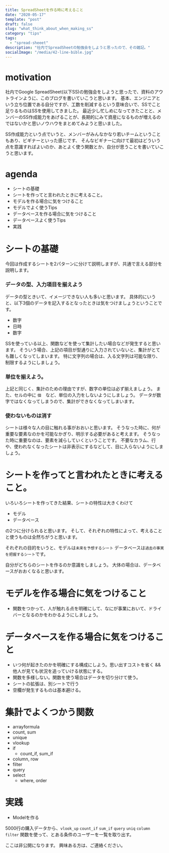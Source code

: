 ```yaml
---
title: SpreadSheetを作る時に考えること
date: "2020-05-17"
template: "post"
draft: false
slug: "what_think_about_when_making_ss"
category: "tips"
tags:
  - "spread-sheeet"
description: "社内でSpreadSheetの勉強会をしようと思ったので、その雑記。"
socialImage: "/media/42-line-bible.jpg"
---
```


# motivation
社内でGoogle SpreadSheet(以下SS)の勉強会をしようと思ったで、資料のアウトラインように、このブログを書いていこうと思います。
基本、エンジニアという立ち位置である自分ですが、工数を削減するという意味合いで、SSでこと足りるものはSSを使用してきました。
最近少し忙しめになってきたことと、メンバーのSS作成能力をあげることが、長期的にみて資産になるものが増えるのではないかと思いノウハウをまとめてみようと思いました。

SS作成能力という点でいうと、メンバーがみんなかなり若いチームということもあり、ビギナーといった感じです、
そんなビギナーに向けて最初はどういう点を意識すればよいのか、あとよく使う関数とか、自分が思うことを書いていこうと思います。

# agenda
- シートの基礎
- シートを作ってと言われたときに考えること。
- モデルを作る場合に気をつけること
- モデルでよく使うTips
- データベースを作る場合に気をつけること
- データベースよく使うTips
- 実践

# シートの基礎
今回は作成するシートを2パターンに分けて説明しますが、共通で言える部分を説明します。

### データの型、入力項目を揃えよう
データの型ときいて、イメージできない人も多いと思います。
具体的にいうと、以下3個のデータを記入するとなったときは気をつけましょうということです。

- 数字
- 日時
- 数字

SSを使っている以上、関数などを使って集計したい場合などが発生すると思います。
そういう場合、上記の項目が型通りに入力されていないと、集計がとても難しくなってしまいます。
特に文字列の場合は、入る文字列は可能な限り、制限するようにしましょう。

### 単位を揃えよう。
上記と同じく、集計のための理由ですが、数字の単位は必ず揃えましょう。
また、セルの中に `個`　など、単位の入力をしないようにしましょう。
データが数字ではなくなってしまうので、集計ができなくなってしまいます。

### 使わないものは消す

シートは様々な人の目に触れる事がおおいと思います。
そうなった時に、何が重要な要素なのかを可能なかぎり、明示する必要があると考えます。
そうなった時に重要なのは、要素を減らしていくということです。
不要なカラム、行や、使われなくなったシートは非表示にするなどして、目に入らないようにしましょう。

# シートを作ってと言われたときに考えること。
いろいろシートを作ってきた結果、シートの特性は大きくわけて

- モデル
- データベース

の2つに分けられると思います。
そして、それぞれの特性によって、考えることと使うものは全然ちがうと思います。

それぞれの目的をいうと、モデルは`未来を予想するシート` データベースは`過去の事実を把握するシート`です。

自分がどちらのシートを作るのか意識をしましょう。
大体の場合は、データベースがおおくなると思います。

# モデルを作る場合に気をつけること
- 関数をつかって、人が触れる点を明確にして、なにが事業において、ドライバーとなるのかをわかるようにしましょう。


# データベースを作る場合に気をつけること
- いつ何が起きたのかを明確にする構成にしよう。思い出すコストを省く && 他人が見ても状況を追っていける状態にする。
- 関数を多様しない。関数を使う場合はデータを切り分けて使う。
- シートの拡張は、別シートで行う
- 空欄が発生するものは基本避ける。

# 集計でよくつかう関数

- arrayformula
- count, sum
- unique
- vlookup
- if
  - count_if, sum_if
- column, row
- filter
- query
- select
  - where, order



# 実践
- Modelを作る

5000行の購入データから、`vlook_up` `count_if` `sum_if` `query` `uniq` `column` `filter` 関数を使って、とある条件のユーザーを一覧を取り出す。

ここは非公開になります。
興味ある方は、ご連絡ください。